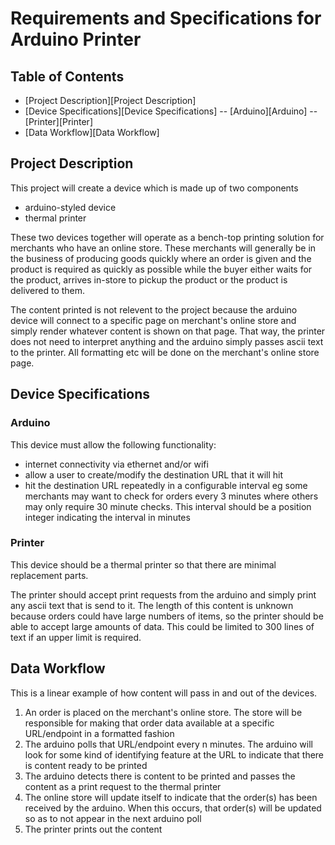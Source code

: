 # Requirements and Specifications for Arduino Printer
## Table of Contents
- [Project Description][Project Description]
- [Device Specifications][Device Specifications]
-- [Arduino][Arduino]
-- [Printer][Printer]
- [Data Workflow][Data Workflow]

## Project Description
This project will create a device which is made up of two components
- arduino-styled device
- thermal printer

These two devices together will operate as a bench-top printing solution for merchants who have an online store. These merchants will generally be in the business of producing goods quickly where an order is given and the product is required as quickly as possible while the buyer either waits for the product, arrives in-store to pickup the product or the product is delivered to them.

The content printed is not relevent to the project because the arduino device will connect to a specific page on merchant's online store and simply render whatever content is shown on that page. That way, the printer does not need to interpret anything and the arduino simply passes ascii text to the printer. All formatting etc will be done on the merchant's online store page.

## Device Specifications
### Arduino
This device must allow the following functionality:
- internet connectivity via ethernet and/or wifi
- allow a user to create/modify the destination URL that it will hit
- hit the destination URL repeatedly in a configurable interval eg some merchants may want to check for orders every 3 minutes where others may only require 30 minute checks. This interval should be a position integer indicating the interval in minutes

### Printer
This device should be a thermal printer so that there are minimal replacement parts.

The printer should accept print requests from the arduino and simply print any ascii text that is send to it. The length of this content is unknown because orders could have large numbers of items, so the printer should be able to accept large amounts of data. This could be limited to 300 lines of text if an upper limit is required.

## Data Workflow
This is a linear example of how content will pass in and out of the devices.

1. An order is placed on the merchant's online store. The store will be responsible for making that order data available at a specific URL/endpoint in a formatted fashion
2. The arduino polls that URL/endpoint every n minutes. The arduino will look for some kind of identifying feature at the URL to indicate that there is content ready to be printed
3. The arduino detects there is content to be printed and passes the content as a print request to the thermal printer
4. The online store will update itself to indicate that the order(s) has been received by the arduino. When this occurs, that order(s) will be updated so as to not appear in the next arduino poll
5. The printer prints out the content